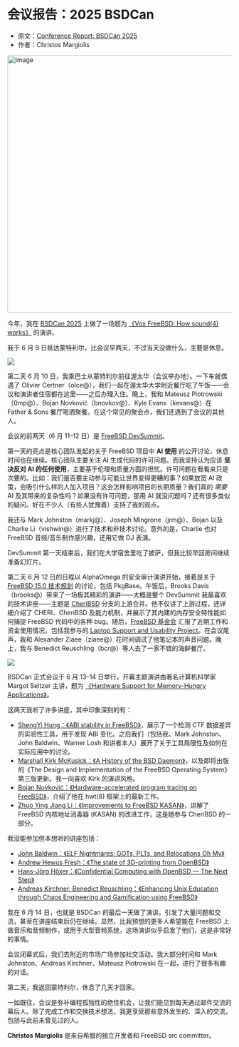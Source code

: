 # 会议报告：2025 BSDCan

- 原文：[Conference Report: BSDCan 2025](https://freebsdfoundation.org/our-work/journal/browser-based-edition/embedded-2/conference-report-bsdcan-2025/)
- 作者：Christos Margiolis

<img width="1920" height="577" alt="image" src="https://github.com/user-attachments/assets/5fa71026-df0a-4424-89ae-0fa19cf5cbe8" />

今年，我在 [BSDCan 2025](https://www.bsdcan.org/2025/) 上做了一场题为 [《Vox FreeBSD: How sound(4) works》](https://www.bsdcan.org/2025/timetable/timetable-Vox-FreeBSD-How.html) 的演讲。

我于 6 月 9 日抵达蒙特利尔，比会议早两天，不过当天没做什么，主要是休息。

![](https://freebsdfoundation.org/wp-content/uploads/2025/10/uoview.png)

第二天 6 月 10 日，我乘巴士从蒙特利尔前往渥太华（会议举办地）。一下车就偶遇了 Olivier Certner（olce@），我们一起在渥太华大学附近餐厅吃了午饭——会议和演讲者住宿都在这里——之后办理入住。晚上，我和 Mateusz Piotrowski（0mp@）、Bojan Novković（bnovkov@）、Kyle Evans（kevans@）在 Father & Sons 餐厅喝酒聚餐。在这个常见的聚会点，我们还遇到了会议的其他人。

会议的前两天（6 月 11–12 日）是 [FreeBSD DevSummit](https://wiki.freebsd.org/DevSummit/202506)。

第一天的亮点是核心团队发起的关于 FreeBSD 项目中 **AI 使用** 的公开讨论，休息时间也在继续。核心团队主要关注 AI 生成代码的许可问题。而我坚持认为应该 **坚决反对 AI 的任何使用**，主要基于伦理和质量方面的担忧。许可问题在我看来只是次要的。比如：我们是否要主动参与可能让世界变得更糟的事？如果放宽 AI 政策，会吸引什么样的人加入项目？这会怎样影响项目的长期质量？我们真的 *需要* AI 及其带来的复杂性吗？如果没有许可问题，那用 AI 就没问题吗？还有很多类似的疑问。好在不少人（有些人犹豫着）支持了我的观点。

我还与 Mark Johnston（markj@）、Joseph Mingrone（jrm@）、Bojan 以及 Charlie Li（vishwin@）进行了技术和非技术讨论。意外的是，Charlie 也对 FreeBSD 音频/音乐制作感兴趣，还用它做 DJ 表演。

DevSummit 第一天结束后，我们在大学宿舍里吃了披萨，但我比较早回房间继续准备幻灯片。

第二天 6 月 12 日的日程以 AlphaOmega 的安全审计演讲开始，接着是关于 [FreeBSD 15.0 技术规划](https://hackmd.io/@jhb/ByWrxQmr2) 的讨论，包括 PkgBase。午饭后，Brooks Davis（brooks@）带来了一场极其精彩的演讲——大概是整个 DevSummit 我最喜欢的技术讲座——主题是 [CheriBSD](https://www.cheribsd.org/) 分支的上游合并。他不仅讲了上游过程，还详细介绍了 CHERI、CheriBSD 及能力机制，并展示了其内建的内存安全特性能如何捕捉 FreeBSD 代码中的各种 bug。随后，[FreeBSD 基金会](https://freebsdfoundation.org/) 汇报了近期工作和资金使用情况，包括我参与的 [Laptop Support and Usability Project](https://github.com/FreeBSDFoundation/proj-laptop)。在会议尾声，我和 Alexander Ziaee（ziaee@）花时间调试了他笔记本的声音问题。晚上，我与 Benedict Reuschling（bcr@）等人去了一家不错的海鲜餐厅。

![](https://freebsdfoundation.org/wp-content/uploads/2025/10/street.png)

BSDCan 正式会议于 6 月 13–14 日举行。开幕主题演讲由著名计算机科学家 Margot Seltzer 主讲，题为 [《Hardware Support for Memory-Hungry Applications》](https://www.bsdcan.org/2025/timetable/timetable-Keynote-Hardware-Support.html)。

这两天我听了许多讲座，其中印象深刻的有：

* [ShengYi Hung：《ABI stability in FreeBSD》](https://www.bsdcan.org/2025/timetable/timetable-ABI-stability-in.html)，展示了一个检测 CTF 数据差异的实验性工具，用于发现 ABI 变化。之后我们（包括我、Mark Johnston、John Baldwin、Warner Losh 和讲者本人）展开了关于工具局限性及如何在实际应用中的讨论。
* [Marshall Kirk McKusick：《A History of the BSD Daemon》](https://www.bsdcan.org/2025/timetable/timetable-A-History-of.html)，以及即将出版的《The Design and Implementation of the FreeBSD Operating System》第三版更新。我一向喜欢 Kirk 的演讲风格。
* [Bojan Novković：《Hardware-accelerated program tracing on FreeBSD》](https://www.bsdcan.org/2025/timetable/timetable-Hardware-accelerated-program-tracing.html)，介绍了他在 hwt(8) 框架上的最新工作。
* [Zhuo Ying Jiang Li：《Improvements to FreeBSD KASAN》](https://www.bsdcan.org/2025/timetable/timetable-Improvements-to-FreeBSD.html)，讲解了 FreeBSD 内核地址消毒器 (KASAN) 的改进工作，这是她参与 CheriBSD 的一部分。

我没能参加但本想听的讲座包括：

* [John Baldwin：《ELF Nightmares: GOTs, PLTs, and Relocations Oh My》](https://www.bsdcan.org/2025/timetable/timetable-ELF-Nightmares-GOTs,.html)
* [Andrew Hewus Fresh：《The state of 3D-printing from OpenBSD》](https://www.bsdcan.org/2025/timetable/timetable-The-state-of.html)
* [Hans-Jörg Höxer：《Confidential Computing with OpenBSD — The Next Step》](https://www.bsdcan.org/2025/timetable/timetable-Confidential-Computing-with.html)
* [Andreas Kirchner, Benedict Reuschling：《Enhancing Unix Education through Chaos Engineering and Gamification using FreeBSD》](https://www.bsdcan.org/2025/timetable/timetable-Enhancing-Unix-Education.html)

我在 6 月 14 日，也就是 BSDCan 的最后一天做了演讲。引发了大量问题和交流，甚至在讲座结束后仍在继续。显然，比我预想的更多人希望能在 FreeBSD 上做音乐和音频制作，或用于大型音频系统，这场演讲似乎启发了他们，这是非常好的事情。

会议闭幕式后，我们去附近的市场广场参加社交活动。我大部分时间和 Mark Johnston、Andreas Kirchner、Mateusz Piotrowski 在一起，进行了很多有趣的对话。

第二天，我返回蒙特利尔，休息了几天才回家。

一如既往，会议是弥补编程孤独性的绝佳机会，让我们能见到每天通过邮件交流的幕后人。除了完成工作和交换技术想法，我更享受那些意外发生的、深入的交流，包括与此前未曾见过的人。

**Christos Margiolis** 是来自希腊的独立开发者和 FreeBSD src committer。
